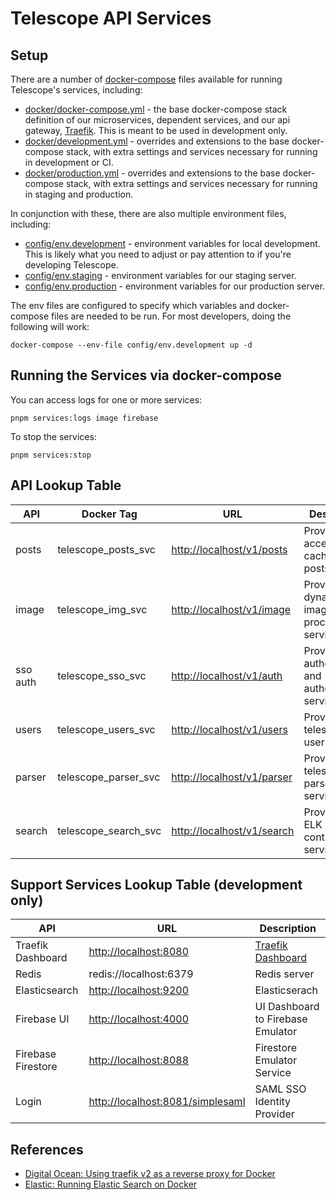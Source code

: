 # Telescope API Services

## Setup

There are a number of [docker-compose](https://docs.docker.com/compose/) files available for running Telescope's services, including:

- [docker/docker-compose.yml](docker/docker-compose.yml) - the base docker-compose stack
  definition of our microservices, dependent services, and our api gateway, [Traefik](https://traefik.io). This is meant to be used in development only.
- [docker/development.yml](docker/development.yml) - overrides and extensions to the base docker-compose
  stack, with extra settings and services necessary for running in development or CI.
- [docker/production.yml](docker/production.yml) - overrides and extensions to the base docker-compose
  stack, with extra settings and services necessary for running in staging and production.

In conjunction with these, there are also multiple environment files, including:

- [config/env.development](config/env.development) - environment variables for local development. This
  is likely what you need to adjust or pay attention to if you're developing Telescope.
- [config/env.staging](config/env.staging) - environment variables for our staging server.
- [config/env.production](config/env.production) - environment variables for our production server.

The env files are configured to specify which variables and docker-compose files are needed to be run.
For most developers, doing the following will work:

```
docker-compose --env-file config/env.development up -d
```

## Running the Services via docker-compose

You can access logs for one or more services:

```
pnpm services:logs image firebase
```

To stop the services:

```
pnpm services:stop
```

## API Lookup Table

| API      | Docker Tag           | URL                          | Description                                       |
| -------- | -------------------- | ---------------------------- | ------------------------------------------------- |
| posts    | telescope_posts_svc  | <http://localhost/v1/posts>  | Provides access to cached user posts              |
| image    | telescope_img_svc    | <http://localhost/v1/image>  | Provides a dynamic image processing service       |
| sso auth | telescope_sso_svc    | <http://localhost/v1/auth>   | Provides authentication and authorization service |
| users    | telescope_users_svc  | <http://localhost/v1/users>  | Provides telescope's user services                |
| parser   | telescope_parser_svc | <http://localhost/v1/parser> | Provides telescope's parser services              |
| search   | telescope_search_svc | <http://localhost/v1/search> | Provides an ELK query controller service          |

## Support Services Lookup Table (development only)

| API                | URL                                | Description                                                               |
| ------------------ | ---------------------------------- | ------------------------------------------------------------------------- |
| Traefik Dashboard  | <http://localhost:8080>            | [Traefik Dashboard](https://doc.traefik.io/traefik/operations/dashboard/) |
| Redis              | redis://localhost:6379             | Redis server                                                              |
| Elasticsearch      | <http://localhost:9200>            | Elasticserach                                                             |
| Firebase UI        | <http://localhost:4000>            | UI Dashboard to Firebase Emulator                                         |
| Firebase Firestore | <http://localhost:8088>            | Firestore Emulator Service                                                |
| Login              | <http://localhost:8081/simplesaml> | SAML SSO Identity Provider                                                |

## References

- [Digital Ocean: Using traefik v2 as a reverse proxy for Docker](https://www.digitalocean.com/community/tutorials/how-to-use-traefik-v2-as-a-reverse-proxy-for-docker-containers-on-ubuntu-20-04)
- [Elastic: Running Elastic Search on Docker](https://www.elastic.co/guide/en/elastic-stack-get-started/master/get-started-docker.html)
